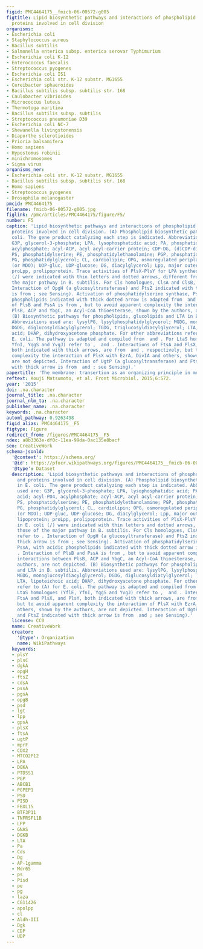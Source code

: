 ```yaml
---
figid: PMC4464175__fmicb-06-00572-g005
figtitle: Lipid biosynthetic pathways and interactions of phospholipid synthases and
  proteins involved in cell division
organisms:
- Escherichia coli
- Staphylococcus aureus
- Bacillus subtilis
- Salmonella enterica subsp. enterica serovar Typhimurium
- Escherichia coli K-12
- Enterococcus faecalis
- Streptococcus pyogenes
- Escherichia coli IS1
- Escherichia coli str. K-12 substr. MG1655
- Cereibacter sphaeroides
- Bacillus subtilis subsp. subtilis str. 168
- Caulobacter vibrioides
- Micrococcus luteus
- Thermotoga maritima
- Bacillus subtilis subsp. subtilis
- Streptococcus pneumoniae D39
- Escherichia coli NC-7
- Shewanella livingstonensis
- Diaporthe sclerotioides
- Prioria balsamifera
- Homo sapiens
- Hypostomus robinii
- minichromosomes
- Sigma virus
organisms_ner:
- Escherichia coli str. K-12 substr. MG1655
- Bacillus subtilis subsp. subtilis str. 168
- Homo sapiens
- Streptococcus pyogenes
- Drosophila melanogaster
pmcid: PMC4464175
filename: fmicb-06-00572-g005.jpg
figlink: /pmc/articles/PMC4464175/figure/F5/
number: F5
caption: 'Lipid biosynthetic pathways and interactions of phospholipid synthases and
  proteins involved in cell division. (A) Phospholipid biosynthetic pathway in E.
  coli. The gene product catalyzing each step is indicated. Abbreviations used are:
  G3P, glycerol-3-phosphate; LPA, lysophosphatidic acid; PA, phosphatidic acid; acyl-PO4,
  acylphosphate; acyl-ACP, acyl acyl-carrier protein; CDP-DG, (d)CDP-diacylglycerol;
  PS, phosphatidylserine; PE, phosphatidylethanolamine; PGP, phosphatidylglycerophosphate;
  PG, phosphatidylglycerol; CL, cardiolipin; OPG, osmoregulated periplasmic glucans
  (or MDO); UDP-gluc, UDP-glucose; DG, diacylglycerol; Lpp, major outer membrane lipoprotein;
  proLpp, prolipoprotein. Trace activities of PlsX-PlsY for LPA synthesis in E. coli
  (/) were indicated with thin letters and dotted arrows, different from those of
  the major pathway in B. subtilis. For Cls homologues, ClsA and ClsB, refer to .
  Interaction of OpgH (a glucosyltransferase) and FtsZ indicated with thick arrow
  is from ; see Sensing). Activation of phosphatidylserine synthase, PssA, with acidic
  phospholipids indicated with thick dotted arrow is adapted from  and . Interaction
  of PlsB and PssA is from , but to avoid apparent complexity the interactions between
  PlsB, ACP and YbgC, an Acyl-CoA thioesterase, shown by the authors, are not depicted.
  (B) Biosynthetic pathways for phospholipids, glucolipids and LTA in B. subtilis.
  Abbreviations used are: lysylPG, lysylphosphatidylglycerol; MGDG, monoglucosyldiacylglycerol;
  DGDG, diglucosyldiacylglycerol; TGDG, triglucosyldiacylglycerol; LTA, lipoteichoic
  acid; DHAP, dihydroxyacetone phosphate. For other abbreviations refer to (A) for
  E. coli. The pathway is adapted and compiled from  and . For LtaS homologues (YflE,
  YfnI, YqgS and YvgJ) refer to ,  and . Interactions of FtsA and PlsX, and PlsY,
  both indicated with thick arrows, are from  and , respectively, but to avoid apparent
  complexity the interaction of PlsX with EzrA, DivIA and others, shown by the authors,
  are not depicted. Interaction of UgtP (a glucosyltransferase) and FtsZ indicated
  with thick arrow is from  and ; see Sensing).'
papertitle: 'The membrane: transertion as an organizing principle in membrane heterogeneity.'
reftext: Kouji Matsumoto, et al. Front Microbiol. 2015;6:572.
year: '2015'
doi: .na.character
journal_title: .na.character
journal_nlm_ta: .na.character
publisher_name: .na.character
keywords: .na.character
automl_pathway: 0.9263498
figid_alias: PMC4464175__F5
figtype: Figure
redirect_from: /figures/PMC4464175__F5
ndex: a8b3363e-df0c-11ea-99da-0ac135e8bacf
seo: CreativeWork
schema-jsonld:
  '@context': https://schema.org/
  '@id': https://pfocr.wikipathways.org/figures/PMC4464175__fmicb-06-00572-g005.html
  '@type': Dataset
  description: 'Lipid biosynthetic pathways and interactions of phospholipid synthases
    and proteins involved in cell division. (A) Phospholipid biosynthetic pathway
    in E. coli. The gene product catalyzing each step is indicated. Abbreviations
    used are: G3P, glycerol-3-phosphate; LPA, lysophosphatidic acid; PA, phosphatidic
    acid; acyl-PO4, acylphosphate; acyl-ACP, acyl acyl-carrier protein; CDP-DG, (d)CDP-diacylglycerol;
    PS, phosphatidylserine; PE, phosphatidylethanolamine; PGP, phosphatidylglycerophosphate;
    PG, phosphatidylglycerol; CL, cardiolipin; OPG, osmoregulated periplasmic glucans
    (or MDO); UDP-gluc, UDP-glucose; DG, diacylglycerol; Lpp, major outer membrane
    lipoprotein; proLpp, prolipoprotein. Trace activities of PlsX-PlsY for LPA synthesis
    in E. coli (/) were indicated with thin letters and dotted arrows, different from
    those of the major pathway in B. subtilis. For Cls homologues, ClsA and ClsB,
    refer to . Interaction of OpgH (a glucosyltransferase) and FtsZ indicated with
    thick arrow is from ; see Sensing). Activation of phosphatidylserine synthase,
    PssA, with acidic phospholipids indicated with thick dotted arrow is adapted from  and
    . Interaction of PlsB and PssA is from , but to avoid apparent complexity the
    interactions between PlsB, ACP and YbgC, an Acyl-CoA thioesterase, shown by the
    authors, are not depicted. (B) Biosynthetic pathways for phospholipids, glucolipids
    and LTA in B. subtilis. Abbreviations used are: lysylPG, lysylphosphatidylglycerol;
    MGDG, monoglucosyldiacylglycerol; DGDG, diglucosyldiacylglycerol; TGDG, triglucosyldiacylglycerol;
    LTA, lipoteichoic acid; DHAP, dihydroxyacetone phosphate. For other abbreviations
    refer to (A) for E. coli. The pathway is adapted and compiled from  and . For
    LtaS homologues (YflE, YfnI, YqgS and YvgJ) refer to ,  and . Interactions of
    FtsA and PlsX, and PlsY, both indicated with thick arrows, are from  and , respectively,
    but to avoid apparent complexity the interaction of PlsX with EzrA, DivIA and
    others, shown by the authors, are not depicted. Interaction of UgtP (a glucosyltransferase)
    and FtsZ indicated with thick arrow is from  and ; see Sensing).'
  license: CC0
  name: CreativeWork
  creator:
    '@type': Organization
    name: WikiPathways
  keywords:
  - plsY
  - plsC
  - dgkA
  - opgH
  - ftsZ
  - cdsA
  - pssA
  - pgsA
  - opgB
  - psd
  - lgt
  - lpp
  - gpsA
  - plsX
  - ftsA
  - ugtP
  - mprF
  - COX2
  - MTCO2P12
  - LPA
  - DGKA
  - PTDSS1
  - PGP
  - ABCB1
  - PGPEP1
  - PSD
  - PISD
  - FBXL15
  - BTF3P11
  - TNFRSF11B
  - LPP
  - GNAS
  - DGKB
  - LTA
  - Pa
  - Cds
  - Dg
  - AP-1gamma
  - Mdr65
  - ps
  - Pisd
  - pe
  - pg
  - laza
  - CG11426
  - apolpp
  - cl
  - Aldh-III
  - Dgk
  - CDP
  - UDP
---
```


